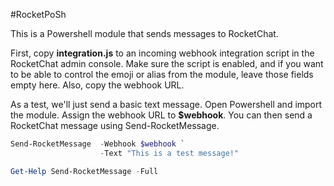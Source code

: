 #RocketPoSh

This is a Powershell module that sends messages to RocketChat.

First, copy **integration.js** to an incoming webhook integration script in the RocketChat admin console. Make sure the script is enabled, and if you want to be able to control the emoji or alias from the module, leave those fields empty here. Also, copy the webhook URL.

As a test, we'll just send a basic text message. Open Powershell and import the module. Assign the webhook URL to **$webhook**. You can then send a RocketChat message using Send-RocketMessage.

```powershell
Send-RocketMessage  -Webhook $webhook `
                    -Text "This is a test message!"

Get-Help Send-RocketMessage -Full
```
